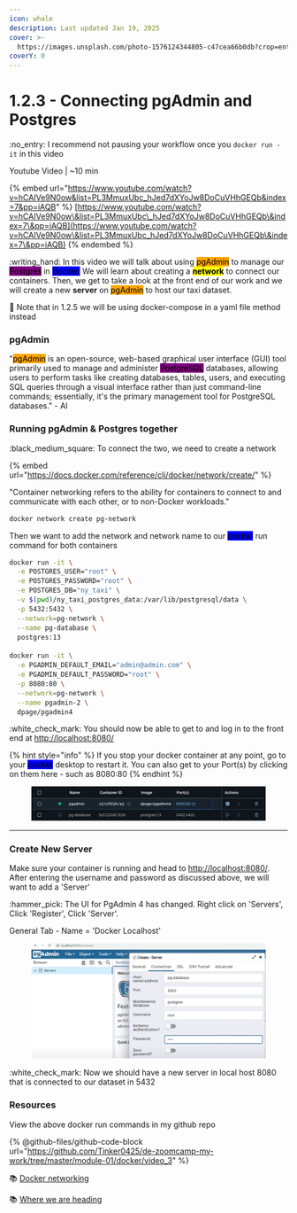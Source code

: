```yaml
---
icon: whale
description: Last updated Jan 19, 2025
cover: >-
  https://images.unsplash.com/photo-1576124344805-c47cea66b0db?crop=entropy&cs=srgb&fm=jpg&ixid=M3wxOTcwMjR8MHwxfHNlYXJjaHwzfHx3aGFsZXxlbnwwfHx8fDE3Mzc2MDAzOTh8MA&ixlib=rb-4.0.3&q=85
coverY: 0
---
```


# 1.2.3 - Connecting pgAdmin and Postgres

:no\_entry: I recommend not pausing your workflow once you `docker run -it` in this video

Youtube Video | \~10 min

{% embed url="https://www.youtube.com/watch?v=hCAIVe9N0ow&list=PL3MmuxUbc_hJed7dXYoJw8DoCuVHhGEQb&index=7&pp=iAQB" %}
[https://www.youtube.com/watch?v=hCAIVe9N0ow\&list=PL3MmuxUbc\_hJed7dXYoJw8DoCuVHhGEQb\&index=7\&pp=iAQB](https://www.youtube.com/watch?v=hCAIVe9N0ow\&list=PL3MmuxUbc_hJed7dXYoJw8DoCuVHhGEQb\&index=7\&pp=iAQB)
{% endembed %}

:writing\_hand: In this video we will talk about using <mark style="background-color:orange;">pgAdmin</mark>  to manage our <mark style="background-color:purple;">Postgres</mark> in <mark style="background-color:blue;">Docker.</mark> We will learn about creating a <mark style="background-color:yellow;">**network**</mark> to connect our containers. Then, we get to take a look at the front end of our work and we will create a new **server** on <mark style="background-color:orange;">pgAdmin</mark> to host our taxi dataset.&#x20;

:eyes: Note that in 1.2.5 we will be using docker-compose in a yaml file method instead

### pgAdmin

"<mark style="background-color:orange;">pgAdmin</mark> is an open-source, web-based graphical user interface (GUI) tool primarily used to manage and administer <mark style="background-color:purple;">PostgreSQL</mark> databases, allowing users to perform tasks like creating databases, tables, users, and executing SQL queries through a visual interface rather than just command-line commands; essentially, it's the primary management tool for PostgreSQL databases." - AI&#x20;

### Running pgAdmin & Postgres together

:black\_medium\_square: To connect the two, we need to create a network

{% embed url="https://docs.docker.com/reference/cli/docker/network/create/" %}

"Container networking refers to the ability for containers to connect to and communicate with each other, or to non-Docker workloads."

```bash
docker network create pg-network
```

Then we want to add the network and network name to our <mark style="background-color:blue;">docker</mark> run command for both containers

```bash
docker run -it \
  -e POSTGRES_USER="root" \
  -e POSTGRES_PASSWORD="root" \
  -e POSTGRES_DB="ny_taxi" \
  -v $(pwd)/ny_taxi_postgres_data:/var/lib/postgresql/data \
  -p 5432:5432 \
  --network=pg-network \
  --name pg-database \
  postgres:13

docker run -it \
  -e PGADMIN_DEFAULT_EMAIL="admin@admin.com" \
  -e PGADMIN_DEFAULT_PASSWORD="root" \
  -p 8080:80 \
  --network=pg-network \
  --name pgadmin-2 \
  dpage/pgadmin4
```

:white\_check\_mark: You should now be able to get to and log in to the front end at [http://localhost:8080/](http://localhost:8080/)

{% hint style="info" %}
If you stop your docker container at any point, go to your <mark style="background-color:blue;">docker</mark> desktop to restart it. You can also get to your Port(s) by clicking on them here - such as 8080:80
{% endhint %}

<figure><img src="../../.gitbook/assets/Screen Shot 2025-01-19 at 12.56.22 PM.png" alt=""><figcaption></figcaption></figure>

***

### Create New Server

Make sure your container is running and head to [http://localhost:8080/](http://localhost:8080/). After entering the username and password as discussed above, we will want to add a 'Server'

:hammer\_pick: The UI for PgAdmin 4 has changed. Right click on 'Servers', Click 'Register', Click 'Server'.

General Tab - Name = 'Docker Localhost'

<figure><img src="../../.gitbook/assets/Screen Shot 2025-01-19 at 1.18.53 PM.png" alt=""><figcaption></figcaption></figure>

:white\_check\_mark: Now we should have a new server in local host 8080 that is connected to our dataset in 5432

### Resources

View the above docker run commands in my github repo

{% @github-files/github-code-block url="https://github.com/Tinker0425/de-zoomcamp-my-work/tree/master/module-01/docker/video_3" %}

:books: [Docker networking ](https://docs.docker.com/engine/network/)

:books: [Where we are heading](https://app.gitbook.com/u/QtuleVaAdjZZLBPs1OSSV6h94fz2)

